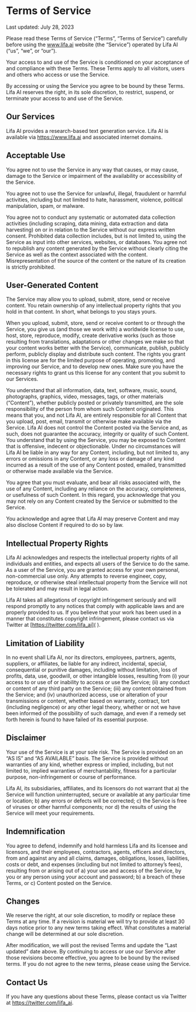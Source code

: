 # Terms of Service

Last updated: July 28, 2023

Please read these Terms of Service (“Terms”, “Terms of Service”) carefully before using the www.lifa.ai website (the “Service”) operated by Lifa AI (“us”, “we”, or “our”).

Your access to and use of the Service is conditioned on your acceptance of and compliance with these Terms. These Terms apply to all visitors, users and others who access or use the Service.

By accessing or using the Service you agree to be bound by these Terms. Lifa AI reserves the right, in its sole discretion, to restrict, suspend, or terminate your access to and use of the Service.

## Our Services

Lifa AI provides a research-based text generation service. Lifa AI is available via https://www.lifa.ai and associated internet domains.

## Acceptable Use

You agree not to use the Service in any way that causes, or may cause, damage to the Service or impairment of the availability or accessibility of the Service.

You agree not to use the Service for unlawful, illegal, fraudulent or harmful activities, including but not limited to hate, harassment, violence, political manipulation, spam, or malware.

You agree not to conduct any systematic or automated data collection activities (including scraping, data mining, data extraction and data harvesting) on or in relation to the Service without our express written consent. Prohibited data collection includes, but is not limited to, using the Service as input into other services, websites, or databases. You agree not to republish any content generated by the Service without clearly citing the Service as well as the context associated with the content. Misrepresentation of the source of the content or the nature of its creation is strictly prohibited.

## User-Generated Content

The Service may allow you to upload, submit, store, send or receive content. You retain ownership of any intellectual property rights that you hold in that content. In short, what belongs to you stays yours.

When you upload, submit, store, send or receive content to or through the Service, you give us (and those we work with) a worldwide license to use, host, store, reproduce, modify, create derivative works (such as those resulting from translations, adaptations or other changes we make so that your content works better with the Service), communicate, publish, publicly perform, publicly display and distribute such content. The rights you grant in this license are for the limited purpose of operating, promoting, and improving our Service, and to develop new ones. Make sure you have the necessary rights to grant us this license for any content that you submit to our Services.

You understand that all information, data, text, software, music, sound, photographs, graphics, video, messages, tags, or other materials (“Content”), whether publicly posted or privately transmitted, are the sole responsibility of the person from whom such Content originated. This means that you, and not Lifa AI, are entirely responsible for all Content that you upload, post, email, transmit or otherwise make available via the Service. Lifa AI does not control the Content posted via the Service and, as such, does not guarantee the accuracy, integrity or quality of such Content. You understand that by using the Service, you may be exposed to Content that is offensive, indecent or objectionable. Under no circumstances will Lifa AI be liable in any way for any Content, including, but not limited to, any errors or omissions in any Content, or any loss or damage of any kind incurred as a result of the use of any Content posted, emailed, transmitted or otherwise made available via the Service.

You agree that you must evaluate, and bear all risks associated with, the use of any Content, including any reliance on the accuracy, completeness, or usefulness of such Content. In this regard, you acknowledge that you may not rely on any Content created by the Service or submitted to the Service.

You acknowledge and agree that Lifa AI may preserve Content and may also disclose Content if required to do so by law.

## Intellectual Property Rights

Lifa AI acknowledges and respects the intellectual property rights of all individuals and entities, and expects all users of the Service to do the same. As a user of the Service, you are granted access for your own personal, non-commercial use only. Any attempts to reverse engineer, copy, reproduce, or otherwise steal intellectual property from the Service will not be tolerated and may result in legal action.

Lifa AI takes all allegations of copyright infringement seriously and will respond promptly to any notices that comply with applicable laws and are properly provided to us. If you believe that your work has been used in a manner that constitutes copyright infringement, please contact us via Twitter at [https://twitter.com/lifa_ai]( ).

## Limitation of Liability

In no event shall Lifa AI, nor its directors, employees, partners, agents, suppliers, or affiliates, be liable for any indirect, incidental, special, consequential or punitive damages, including without limitation, loss of profits, data, use, goodwill, or other intangible losses, resulting from (i) your access to or use of or inability to access or use the Service; (ii) any conduct or content of any third party on the Service; (iii) any content obtained from the Service; and (iv) unauthorized access, use or alteration of your transmissions or content, whether based on warranty, contract, tort (including negligence) or any other legal theory, whether or not we have been informed of the possibility of such damage, and even if a remedy set forth herein is found to have failed of its essential purpose.

## Disclaimer

Your use of the Service is at your sole risk. The Service is provided on an “AS IS” and “AS AVAILABLE” basis. The Service is provided without warranties of any kind, whether express or implied, including, but not limited to, implied warranties of merchantability, fitness for a particular purpose, non-infringement or course of performance.

Lifa AI, its subsidiaries, affiliates, and its licensors do not warrant that a) the Service will function uninterrupted, secure or available at any particular time or location; b) any errors or defects will be corrected; c) the Service is free of viruses or other harmful components; nor d) the results of using the Service will meet your requirements.

## Indemnification

You agree to defend, indemnify and hold harmless Lifa and its licensee and licensors, and their employees, contractors, agents, officers and directors, from and against any and all claims, damages, obligations, losses, liabilities, costs or debt, and expenses (including but not limited to attorney’s fees), resulting from or arising out of a) your use and access of the Service, by you or any person using your account and password; b) a breach of these Terms, or c) Content posted on the Service.

## Changes

We reserve the right, at our sole discretion, to modify or replace these Terms at any time. If a revision is material we will try to provide at least 30 days notice prior to any new terms taking effect. What constitutes a material change will be determined at our sole discretion.

After modification, we will post the revised Terms and update the “Last updated” date above. By continuing to access or use our Service after those revisions become effective, you agree to be bound by the revised terms. If you do not agree to the new terms, please cease using the Service.

## Contact Us

If you have any questions about these Terms, please contact us via Twitter at <https://twitter.com/lifa_ai>.
